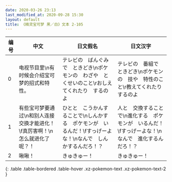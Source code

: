 ```yaml
---
date: 2020-03-26 23:13
last_modified_at: 2020-09-28 15:30
layout: default
title: 《精灵宝可梦 黑／白》文本 2-105
---
```

| 编号 | 中文 | 日文假名 | 日文汉字 |
| ---- | ---- | ---- | --- |
| 0 | 电视节目里\n有时候会介绍宝可梦的招式和特性。 | テレビの　ばんぐみで　ときどき\nポケモンの　わざや　とくせいのこと\rおしえてくれたり　するのよ | テレビの　番組で　ときどき\nポケモンの　技や　特性のこと\r教えてくれたり　するのよ |
| 1 | 有些宝可梦要通过\n和别人连接交换才能进化！\f真厉害啊！\n怎么就进化了呢？！ | ひとと　こうかんすることで\nしんかする　ポケモンが　いるんだ！\fすっげーよな！\nなんで　しんかするんだろ！？ | 人と　交換することで\n進化する　ポケモンが　いるんだ！\fすっげーよな！\nなんで　進化するんだろ！？ |
| 2 | 啾啾！ | きゅきゅー！ | きゅきゅー！ |
{: .table .table-bordered .table-hover .xz-pokemon-text .xz-pokemon-text-2 }